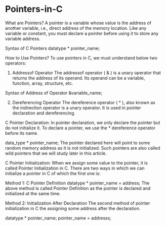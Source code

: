 # Pointers-in-C

What are Pointers?
A pointer is a variable whose value is the address of another variable, i.e., direct address of the memory location. Like any variable or constant, you must declare a pointer before using it to store any variable address. 

Syntax of C Pointers
datatype * pointer_name;

How to Use Pointers?
To use pointers in C, we must understand below two operators:

1. Addressof Operator
The addressof operator ( & ) is a unary operator that returns the address of its operand. Its operand can be a variable, function, array, structure, etc.

Syntax of Address of Operator
&variable_name;

2. Dereferencing Operator
The dereference operator ( * ), also known as the indirection operator is a unary operator. It is used in pointer declaration and dereferencing.

C Pointer Declaration:
In pointer declaration, we only declare the pointer but do not initialize it. To declare a pointer, we use the * dereference operator before its name.

data_type * pointer_name;
The pointer declared here will point to some random memory address as it is not initialized. Such pointers are also called wild pointers that we will study later in this article.

C Pointer Initialization: 
When we assign some value to the pointer, it is called Pointer Initialization in C. There are two ways in which we can initialize a pointer in C of which the first one is:

Method 1: C Pointer Definition
datatype * pointer_name = address;
The above method is called Pointer Definition as the pointer is declared and initialized at the same time.

Method 2: Initialization After Declaration
The second method of pointer initialization in C the assigning some address after the declaration.

datatype * pointer_name;
pointer_name = addresss;
